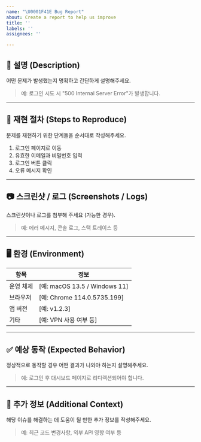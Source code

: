```yaml
---
name: "\U0001F41E Bug Report"
about: Create a report to help us improve
title: ''
labels: ''
assignees: ''

---
```


## 📝 설명 (Description)  
어떤 문제가 발생했는지 명확하고 간단하게 설명해주세요.

> 예: 로그인 시도 시 "500 Internal Server Error"가 발생합니다.

---

## 🧪 재현 절차 (Steps to Reproduce)  
문제를 재현하기 위한 단계들을 순서대로 작성해주세요.

1. 로그인 페이지로 이동  
2. 유효한 이메일과 비밀번호 입력  
3. 로그인 버튼 클릭  
4. 오류 메시지 확인

---

## 📷 스크린샷 / 로그 (Screenshots / Logs)  
스크린샷이나 로그를 첨부해 주세요 (가능한 경우).

> 예: 에러 메시지, 콘솔 로그, 스택 트레이스 등

---

## 🖥 환경 (Environment)  

| 항목 | 정보 |
|------|------|
| 운영 체제 | [예: macOS 13.5 / Windows 11] |
| 브라우저 | [예: Chrome 114.0.5735.199] |
| 앱 버전 | [예: v1.2.3] |
| 기타 | [예: VPN 사용 여부 등] |

---

## ✅ 예상 동작 (Expected Behavior)  
정상적으로 동작할 경우 어떤 결과가 나와야 하는지 설명해주세요.

> 예: 로그인 후 대시보드 페이지로 리디렉션되어야 합니다.

---

## 💬 추가 정보 (Additional Context)  
해당 이슈를 해결하는 데 도움이 될 만한 추가 정보를 작성해주세요.

> 예: 최근 코드 변경사항, 외부 API 영향 여부 등
